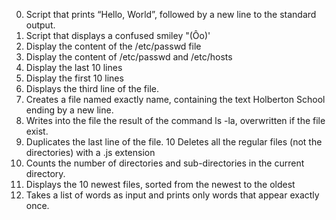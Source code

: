 0. Script that prints “Hello, World”, followed by a new line to the standard output.
1. Script that displays a confused smiley "(Ôo)'
2. Display the content of the /etc/passwd file
3. Display the content of /etc/passwd and /etc/hosts
4. Display the last 10 lines
5. Display the first 10 lines
6. Displays the third line of the file.
7. Creates a file named exactly name, containing the text Holberton School ending by a new line.
8. Writes into the file the result of the command ls -la, overwritten if the file exist.
9. Duplicates the last line of the file.
10 Deletes all the regular files (not the directories) with a .js extension 
11. Counts the number of directories and sub-directories in the current directory.
12. Displays the 10 newest files, sorted from the newest to the oldest
13. Takes a list of words as input and prints only words that appear exactly once.